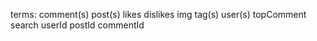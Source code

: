 terms:
comment(s)
post(s)
likes
dislikes
img
tag(s)
user(s)
topComment
search
userId
postId
commentId
